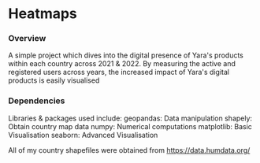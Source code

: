 # Heatmaps

### Overview
A simple project which dives into the digital presence of Yara's products within each country across 2021 & 2022. By measuring the active and registered users across years, the increased impact of Yara's digital products is easily visualised

### Dependencies
Libraries & packages used include:
geopandas: Data manipulation
shapely: Obtain country map data
numpy: Numerical computations
matplotlib: Basic Visualisation
seaborn: Advanced Visualisation

All of my country shapefiles were obtained from https://data.humdata.org/
